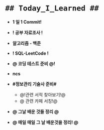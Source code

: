 # `## Today_I_Learned ##`

- **1 일 1 Commit!**
- **! 공부 자료조사 !**
- **알고리즘 - 백준**
- **! SQL-LeetCode !**
- **@ 코딩 테스트 준비 @!**
- **ncs**
- **#정보관리 기술사 준비#**
  - @!관련 서적 찾아보기!@
  - @ 관련 카페 서칭!@
- **@ 그날 배운 것들 정리 @**

- **@ 매일 매일 그 날 배운것을 정리! @**
